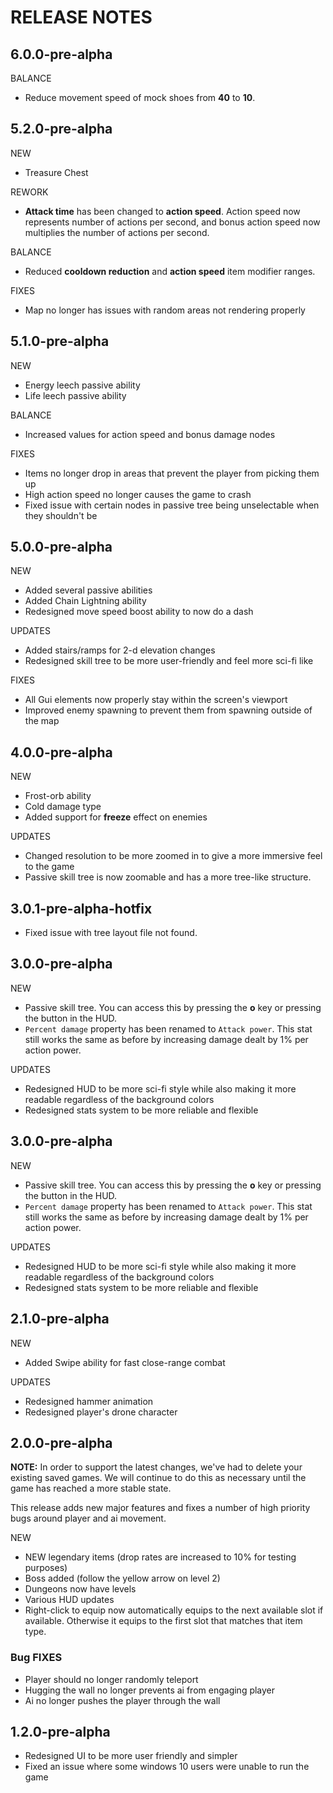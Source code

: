 # RELEASE NOTES

## 6.0.0-pre-alpha

BALANCE

* Reduce movement speed of mock shoes from **40** to **10**.

## 5.2.0-pre-alpha

NEW

* Treasure Chest

REWORK

* **Attack time** has been changed to **action speed**. Action speed now represents number of actions per second, and bonus action speed now multiplies the number of actions per second.

BALANCE

* Reduced **cooldown reduction** and **action speed** item modifier ranges.

FIXES

* Map no longer has issues with random areas not rendering properly

## 5.1.0-pre-alpha

NEW

* Energy leech passive ability
* Life leech passive ability

BALANCE

* Increased values for action speed and bonus damage nodes

FIXES

* Items no longer drop in areas that prevent the player from picking them up
* High action speed no longer causes the game to crash
* Fixed issue with certain nodes in passive tree being unselectable when they shouldn't be

## 5.0.0-pre-alpha

NEW

* Added several passive abilities
* Added Chain Lightning ability
* Redesigned move speed boost ability to now do a dash

UPDATES

* Added stairs/ramps for 2-d elevation changes
* Redesigned skill tree to be more user-friendly and feel more sci-fi like

FIXES

* All Gui elements now properly stay within the screen's viewport
* Improved enemy spawning to prevent them from spawning outside of the map

## 4.0.0-pre-alpha

NEW

* Frost-orb ability
* Cold damage type
* Added support for **freeze** effect on enemies

UPDATES

* Changed resolution to be more zoomed in to give a more immersive feel to the game
* Passive skill tree is now zoomable and has a more tree-like structure.

## 3.0.1-pre-alpha-hotfix

* Fixed issue with tree layout file not found.

## 3.0.0-pre-alpha

NEW

* Passive skill tree. You can access this by pressing the **o** key or pressing the button in the HUD.
* `Percent damage` property has been renamed to `Attack power`. This stat still works the same as before by increasing damage dealt by 1% per action power.

UPDATES

* Redesigned HUD to be more sci-fi style while also making it more readable regardless of the background colors
* Redesigned stats system to be more reliable and flexible

## 3.0.0-pre-alpha

NEW

* Passive skill tree. You can access this by pressing the **o** key or pressing the button in the HUD.
* `Percent damage` property has been renamed to `Attack power`. This stat still works the same as before by increasing damage dealt by 1% per action power.

UPDATES

* Redesigned HUD to be more sci-fi style while also making it more readable regardless of the background colors
* Redesigned stats system to be more reliable and flexible

## 2.1.0-pre-alpha

NEW

* Added Swipe ability for fast close-range combat

UPDATES

* Redesigned hammer animation
* Redesigned player's drone character

## 2.0.0-pre-alpha

**NOTE:** In order to support the latest changes, we've had to delete your existing saved games. We will continue to do this as necessary until the game has reached a more stable state.

This release adds new major features and fixes a number of high priority bugs around player and ai movement.

NEW

* NEW legendary items (drop rates are increased to 10% for testing purposes)
* Boss added (follow the yellow arrow on level 2)
* Dungeons now have levels
* Various HUD updates
* Right-click to equip now automatically equips to the next available slot if available. Otherwise it equips to the first slot that matches that item type.

### Bug FIXES

* Player should no longer randomly teleport
* Hugging the wall no longer prevents ai from engaging player
* Ai no longer pushes the player through the wall

## 1.2.0-pre-alpha

* Redesigned UI to be more user friendly and simpler
* Fixed an issue where some windows 10 users were unable to run the game